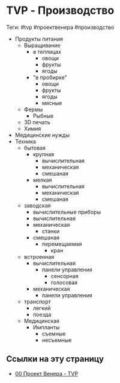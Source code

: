 # TVP - Производство

Теги: #tvp #проектвенера #производство

- Продукты питания
    - Выращивание
        - в теплицах
            - овощи
            - фрукты
            - ягоды
        - "в пробирке"
            - овощи
            - фрукты
            - ягоды
            - мясные
    - Фермы
        - Рыбные
    - 3D печать
    - Химия
- Медицинские нужды
- Техника
    - бытовая
        - крупная
            - вычислительная
            - механическая
            - смешаная
        - мелкая
            - вычислительная
            - механическая
            - смешаная
    - заводская
        - вычислительные приборы
        - вычислительная
        - механическая
            - станки
        - смешаная
            - перемещаемая
                - кран
    - встроенная
        - вычислительная
            - панели управления
                - сенсорная
                - голосовая
        - механическая
            - панели управления
    - транспорт
        - легкий
        - поезда
    - Медицинская
        - Импланты
            - съемные
            - несъемные

## Ссылки на эту страницу

* [00 Проект Венера - TVP](00%20%D0%9F%D1%80%D0%BE%D0%B5%D0%BA%D1%82%20%D0%92%D0%B5%D0%BD%D0%B5%D1%80%D0%B0%20-%20TVP.md)

